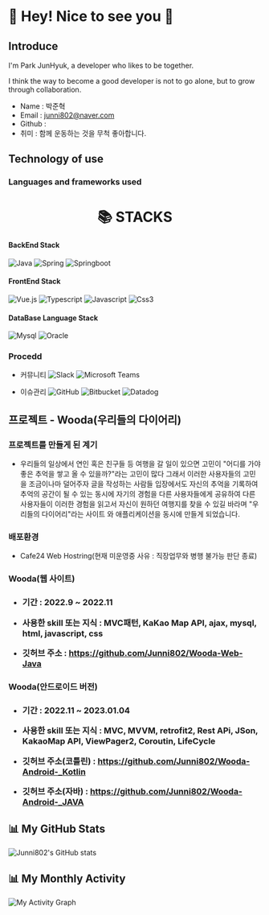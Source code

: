 <h1> 👋 Hey! Nice to see you 🚀  </h1>

<h2> Introduce </h2>

I'm Park JunHyuk, a developer who likes to be together.

I think the way to become a good developer is not to go alone, but to grow through collaboration.

 - Name : 박준혁
 - Email : junni802@naver.com
 - Github : 
 - 취미 : 함께 운동하는 것을 무척 좋아합니다.

<h2> Technology of use </h2>

<h3> Languages and frameworks used </h3>

<div align=center><h1>📚 STACKS</h1></div>

<h4> BackEnd Stack </h4>

![Java](https://img.shields.io/badge/Java-007396?style=for-the-badge&logo=Java&logoColor=white)
![Spring](https://img.shields.io/badge/Spring-6DB33F?style=for-the-badge&logo=Spring%2B%2B&logoColor=white)
![Springboot](https://img.shields.io/badge/Springboot-6DB33F?style=for-the-badge&logo=Springboot&logoColor=white)

<h4> FrontEnd Stack </h4>

![Vue.js](https://img.shields.io/badge/Vue.js-4FC08D?style=for-the-badge&logo=Vue.js&logoColor=white)
![Typescript](https://img.shields.io/badge/Typescript-3178C6?style=for-the-badge&logo=Typescript&logoColor=white)
![Javascript](https://img.shields.io/badge/Javascript-F7DF1E?style=for-the-badge&logo=Javascript&logoColor=white)
![Css3](https://img.shields.io/badge/Css3-1572B6?style=for-the-badge&logo=Css3&logoColor=white)

<h4> DataBase Language Stack </h4>

![Mysql](https://img.shields.io/badge/Mysql-4479A1?style=for-the-badge&logo=Mysql&logoColor=white)
![Oracle](https://img.shields.io/badge/Oracle-F80000?style=for-the-badge&logo=Oracle&logoColor=white)

<h3> Procedd </h3>

- 커뮤니티
  ![Slack](https://img.shields.io/badge/Slack-4A154B?style=for-the-badge&logo=Slack&logoColor=white)
  ![Microsoft Teams](https://img.shields.io/badge/Microsoft%20Teams-6264A7?style=for-the-badge&logo=microsoftteams&logoColor=white)

- 이슈관리
  ![GitHub](https://img.shields.io/badge/Github-181717?style=for-the-badge&logo=Github&logoColor=white)
  ![Bitbucket](https://img.shields.io/badge/Bitbucket-0052CC?style=for-the-badge&logo=bitbucket&logoColor=white)
  ![Datadog](https://img.shields.io/badge/Datadog-632CA6?style=for-the-badge&logo=Datadog&logoColor=white)  


<h2> 프로젝트 - Wooda(우리들의 다이어리) </h2>

<h3> 프로젝트를 만들게 된 계기 </h3>

- 우리들의 일상에서 연인 혹은 친구들 등 여행을 갈 일이 있으면 고민이 "어디를 가야 좋은 추억을 쌓고 올 수 있을까?"라는 고민이 많다
그래서 이러한 사용자들의 고민을 조금이나마 덜어주자 글을 작성하는 사람들 입장에서도 자신의 추억을 기록하여 추억의 공간이 될 수 있는 동시에 자기의 경험을 다른 사용자들에게 공유하여 다른 사용자들이 이러한 경험을 읽고서 자신이 원하던 여행지를 찾을 수 있길 바라며 "우리들의 다이어리"라는 사이트 와 애플리케이션을 동시에 만들게 되었습니다.

<h3> 배포환경 </h3>

- Cafe24 Web Hostring(현재 미운영중 사유 : 직장업무와 병행 불가능 판단 종료)


<h3> Wooda(웹 사이트) <h3>
 
 - 기간 : 2022.9 ~ 2022.11
 
 - 사용한 skill 또는 지식 : MVC패턴, KaKao Map API, ajax, mysql, html, javascript, css
 
 - 깃허브 주소 : https://github.com/Junni802/Wooda-Web-Java

 
 
 
 <h3> Wooda(안드로이드 버전) <h3>
  
  - 기간 : 2022.11 ~ 2023.01.04
  
  - 사용한 skill 또는 지식 : MVC, MVVM, retrofit2, Rest APi, JSon, KakaoMap API, ViewPager2, Coroutin, LifeCycle
  
  - 깃허브 주소(코틀린) : https://github.com/Junni802/Wooda-Android-_Kotlin
  
  - 깃허브 주소(자바) : https://github.com/Junni802/Wooda-Android-_JAVA


 ## 📊 My GitHub Stats

![Junni802's GitHub stats](https://github-readme-stats.vercel.app/api?username=Junni802&show_icons=true&theme=radical)
## 📊 My Monthly Activity
![My Activity Graph](https://yourdomain.com/my-graph.png)

 
 
